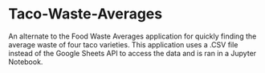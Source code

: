 # Taco-Waste-Averages

<p>An alternate to the Food Waste Averages application for quickly finding the average waste of four taco varieties. This application uses a .CSV file instead of the Google Sheets API to access the data and is ran in a Jupyter Notebook.</p>
